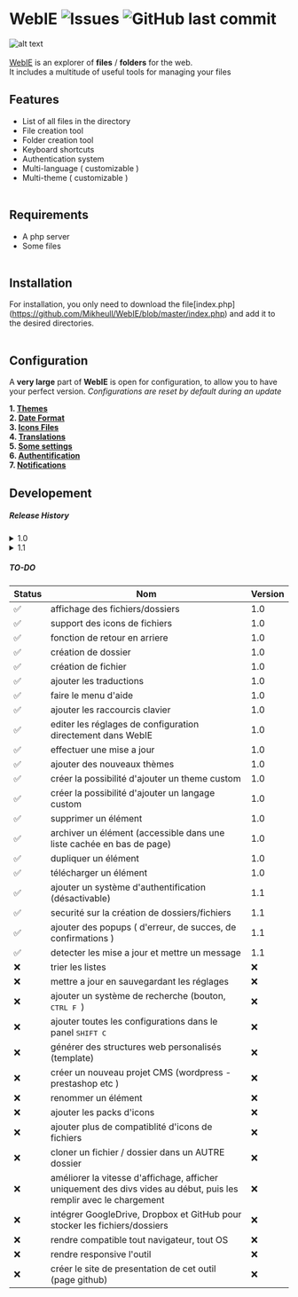 # WebIE ![Issues](https://img.shields.io/github/issues/Mikheull/WebIE) ![GitHub last commit](https://img.shields.io/github/last-commit/Mikheull/WebIE)

![alt text](https://i.imgur.com/rWCAkUe.png "Logo Title Text 1") <br><br>
[WebIE](https://mikhaelbailly.fr/tools/WebIE) is an explorer of **files** / **folders** for the web. <br>
It includes a multitude of useful tools for managing your files <br>

Features
------
- List of all files in the directory
- File creation tool
- Folder creation tool
- Keyboard shortcuts
- Authentication system
- Multi-language ( customizable )
- Multi-theme ( customizable )
<br><br>

Requirements
------
- A php server
- Some files
<br><br>

Installation
------
For installation, you only need to download the file[index.php] (https://github.com/Mikheull/WebIE/blob/master/index.php) and add it to the desired directories.
<br><br>

Configuration
------
A **very large** part of **WebIE** is open for configuration, to allow you to have your perfect version.
*Configurations are reset by default during an update*


**1. [Themes](https://github.com/Mikheull/WebIE/wiki/Themes)** <br>
**2. [Date Format](https://github.com/Mikheull/WebIE/wiki/Date-Format)** <br>
**3. [Icons Files](https://github.com/Mikheull/WebIE/wiki/Icons)** <br>
**4. [Translations](https://github.com/Mikheull/WebIE/wiki/Translations)** <br>
**5. [Some settings](https://github.com/Mikheull/WebIE/wiki/Some-settings)** <br>
**6. [Authentification](https://github.com/Mikheull/WebIE/wiki/Authentification)** <br>
**7. [Notifications](https://github.com/Mikheull/WebIE/wiki/Notifications)** <br>


Developement
------

##### Release History

<details>
 <summary>1.0</summary>
 Soon
</details>

<details>
 <summary>1.1</summary>
 Soon
</details>

##### TO-DO
| Status        | Nom           | Version  |
| --- | --- | --- |
| ✅      | affichage des fichiers/dossiers | 1.0 |
| ✅      | support des icons de fichiers | 1.0 |
| ✅      | fonction de retour en arriere | 1.0 |
| ✅      | création de dossier | 1.0 |
| ✅      | création de fichier | 1.0 |
| ✅      | ajouter les traductions | 1.0 |
| ✅      | faire le menu d'aide | 1.0 |
| ✅      | ajouter les raccourcis clavier | 1.0 |
| ✅      | editer les réglages de configuration directement dans WebIE | 1.0 |
| ✅      | effectuer une mise a jour | 1.0 |
| ✅      | ajouter des nouveaux thèmes | 1.0 |
| ✅      | créer la possibilité d'ajouter un theme custom | 1.0 |
| ✅      | créer la possibilité d'ajouter un langage custom | 1.0 |
| ✅      | supprimer un élément | 1.0 |
| ✅      | archiver un élément (accessible dans une liste cachée en bas de page) | 1.0 |
| ✅      | dupliquer un élément | 1.0 |
| ✅      | télécharger un élément | 1.0 |
| ✅      | ajouter un système d'authentification (désactivable) | 1.1 |
| ✅      | securité sur la création de dossiers/fichiers | 1.1 |
| ✅      | ajouter des popups ( d'erreur, de succes, de confirmations ) | 1.1 |
| ✅      | detecter les mise a jour et mettre un message | 1.1 |
| :x:     | trier les listes | :x: |
| :x:     | mettre a jour en sauvegardant les réglages | :x: |
| :x:     | ajouter un système de recherche (bouton, <kbd> CTRL F </kbd>) | :x: |
| :x:     | ajouter toutes les configurations dans le panel <kbd> SHIFT C </kbd> | :x: |
| :x:     | générer des structures web personalisés (template) | :x: |
| :x:     | créer un nouveau projet CMS (wordpress - prestashop etc ) | :x: |
| :x:     | renommer un élément | :x: |
| :x:     | ajouter les packs d'icons | :x: |
| :x:     | ajouter plus de compatiblité d'icons de fichiers | :x: |
| :x:     | cloner un fichier / dossier dans un AUTRE dossier | :x: |
| :x:     | améliorer la vitesse d'affichage, afficher uniquement des divs vides au début, puis les remplir avec le chargement | :x: |
| :x:     | intégrer GoogleDrive, Dropbox et GitHub pour stocker les fichiers/dossiers | :x: |
| :x:     | rendre compatible tout navigateur, tout OS | :x: |
| :x:     | rendre responsive l'outil | :x: |
| :x:     | créer le site de presentation de cet outil (page github) | :x: |
